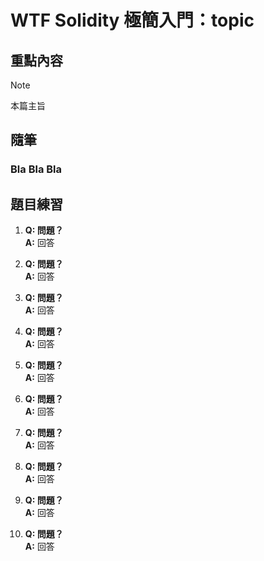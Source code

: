 
# WTF Solidity 極簡入門：topic

## 重點內容

> [!NOTE]
> 本篇主旨

## 隨筆

### Bla Bla Bla

## 題目練習

1. **Q: 問題？**  
   **A:** 回答

2. **Q: 問題？**  
   **A:** 回答

3. **Q: 問題？**  
   **A:** 回答

4. **Q: 問題？**  
   **A:** 回答

5. **Q: 問題？**  
   **A:** 回答

6. **Q: 問題？**  
   **A:** 回答

7. **Q: 問題？**  
   **A:** 回答

8. **Q: 問題？**  
   **A:** 回答

9. **Q: 問題？**  
   **A:** 回答

10. **Q: 問題？**  
   **A:** 回答

